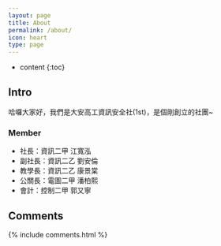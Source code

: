 ```yaml
---
layout: page
title: About
permalink: /about/
icon: heart
type: page
---
```


* content
{:toc}
## Intro
哈囉大家好，我們是大安高工資訊安全社(1st)，是個剛創立的社團~<br>

### Member
- 社長：資訊二甲 江寬泓
- 副社長：資訊二乙 劉安倫
- 教學長：資訊二乙 康景棠
- 公關長：電圖二甲 潘柏熙
- 會計：控制二甲 郭又寧

## Comments

{% include comments.html %}
